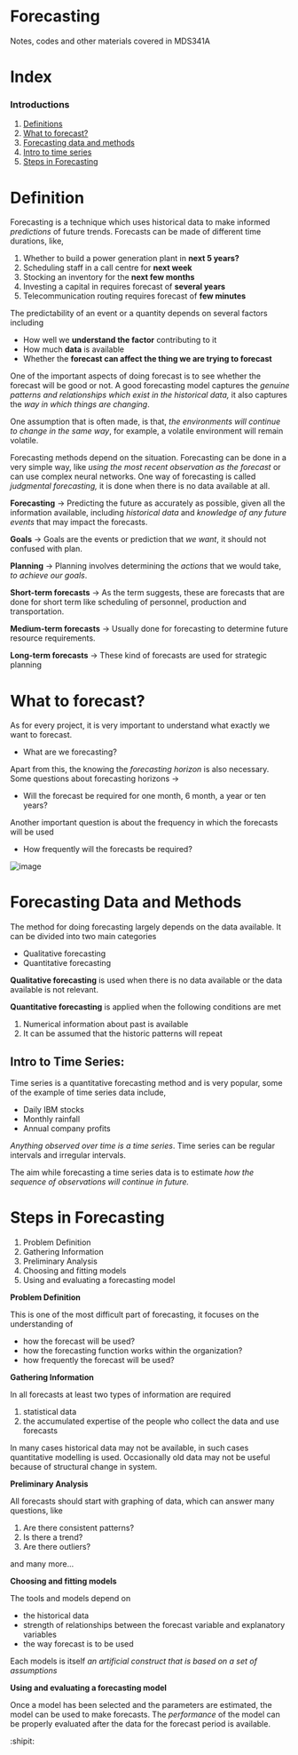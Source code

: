 # Forecasting
Notes, codes and other materials covered in MDS341A

# Index

### Introductions
1. [Definitions](https://github.com/ipshitag/Forecasting#definition) </li>
2. [What to forecast?](https://github.com/ipshitag/Forecasting#what-to-forecast)
3. [Forecasting data and methods](https://github.com/ipshitag/Forecasting#forecasting-data-and-methods)
4. [Intro to time series](https://github.com/ipshitag/Forecasting#intro-to-time-series)
5. [Steps in Forecasting](https://github.com/ipshitag/Forecasting#steps-in-forecasting)

# Definition

Forecasting is a technique which uses historical data to make informed *predictions* of future trends. Forecasts can be made of different time durations, like,

1. Whether to build a power generation plant in **next 5 years?**
2. Scheduling staff in a call centre for **next week**
3. Stocking an inventory for the **next few months**
4. Investing a capital in requires forecast of **several years**
5. Telecommunication routing requires forecast of **few minutes**

The predictability of an event or a quantity depends on several factors including

- How well we **understand the factor** contributing to it
- How much **data** is available
- Whether the **forecast can affect the thing we are trying to forecast**

One of the important aspects of doing forecast is to see whether the forecast will be good or not. A good forecasting model captures the *genuine patterns and relationships which exist in the historical data,* it also captures the *way in which things are changing*. 

One assumption that is often made, is that, *the environments will continue to change in the same way*, for example, a volatile environment will remain volatile.

Forecasting methods depend on the situation. Forecasting can be done in a very simple way, like *using the most recent observation as the forecast* or can use complex neural networks. One way of forecasting is called *judgmental forecasting,* it is done when there is no data available at all.

**Forecasting** → Predicting the future as accurately as possible, given all the information available, including *historical data* and *knowledge of any future events* that may impact the forecasts.

**Goals** → Goals are the events or prediction that *we want*, it should not confused with plan.

**Planning** → Planning involves determining the *actions* that we would take, *to achieve our goals*.

**Short-term forecasts** → As the term suggests, these are forecasts that are done for short term like scheduling of personnel, production and transportation.

**Medium-term forecasts** → Usually done for forecasting to determine future resource requirements.

**Long-term forecasts** → These kind of forecasts are used for strategic planning

# What to forecast?

As for every project, it is very important to understand what exactly we want to forecast. 

- What are we forecasting?

Apart from this, the knowing the *forecasting horizon* is also necessary. Some questions about forecasting horizons →

- Will the forecast be required for one month, 6 month, a year or ten years?

Another important question is about the frequency in which the forecasts will be used

- How frequently will the forecasts be required?

![image](https://user-images.githubusercontent.com/20279993/123553698-77379980-d79a-11eb-93a7-f1ed28bd80c2.png)

# Forecasting Data and Methods

The method for doing forecasting largely depends on the data available. It can be divided into two main categories

- Qualitative forecasting
- Quantitative forecasting

**Qualitative forecasting** is used when there is no data available or the data available is not relevant.

**Quantitative forecasting** is applied when the following conditions are met

1. Numerical information about past is available
2. It can be assumed that the historic patterns will repeat

## Intro to Time Series:

Time series is a quantitative forecasting method and is very popular, some of the example of time series data include,

- Daily IBM stocks
- Monthly rainfall
- Annual company profits

*Anything observed  over time is a time series*. Time series can be regular intervals and irregular intervals.

The aim while forecasting a time series data is to estimate *how the sequence of observations will continue in future.*

# Steps in Forecasting

1. Problem Definition
2. Gathering Information
3. Preliminary Analysis
4. Choosing and fitting models
5. Using and evaluating a forecasting model

**Problem Definition**

This is one of the most difficult part of forecasting, it focuses on the understanding of

- how the forecast will be used?
- how the forecasting function works within the organization?
- how frequently the forecast will be used?

**Gathering Information**

In all forecasts at least two types of information are required

1. statistical data
2. the accumulated expertise of the people who collect the data and use forecasts

In many cases historical data may not be available, in such cases quantitative modelling is used. Occasionally old data may not be useful because of structural change in system.

**Preliminary Analysis**

All forecasts should start with graphing of data, which can answer many questions, like

1. Are there consistent patterns?
2. Is there a trend?
3. Are there outliers?

and many more...

**Choosing and fitting models**

The tools and models depend on 

- the historical data
- strength of relationships between the forecast variable and explanatory variables
- the way forecast is to be used

Each models is itself *an artificial construct that is based on a set of assumptions*

**Using and evaluating a forecasting model**

Once a model has been selected and the parameters are estimated, the model can be used to make forecasts. The *performance* of the model can be properly evaluated after the data for the forecast period is available.

:shipit:
